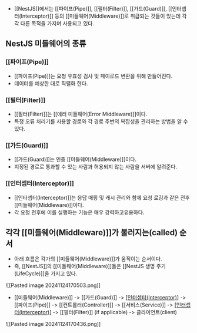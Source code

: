 - [[NestJS]]에서는 [[파이프(Pipe)]], [[필터(Filter)]], [[가드(Guard)]], [[인터셉터(Interceptor)]] 등의 [[미들웨어(Middleware)]]로 취급되는 것들이 있는데 각각 다른 목적을 가지며 사용되고 있다.

## NestJS 미들웨어의 종류
### [[파이프(Pipe)]]

- [[파이프(Pipe)]]는 요청 유효성 검사 및 페이로드 변환을 위해 만들어진다.
- 데이터를 예상한 대로 직렬화 한다.
### [[필터(Filter)]]

- [[필터(Filter)]]는 [[에러 미들웨어(Error Middleware)]]이다.
- 특정 오류 처리기를 사용할 경로와 각 경로 주변의 복잡성을 관리하는 방법을 알 수 있다.
### [[가드(Guard)]]

- [[가드(Guard)]]는 인증 [[미들웨어(Middleware)]]이다.
- 지정된 경로로 통과할 수 있는 사람과 허용되지 않는 사람을 서버에 알려준다.
### [[인터셉터(Interceptor)]]

- [[인터셉터(Interceptor)]]는 응답 매핑 및 캐시 관리와 함께 요청 로깅과 같은 전후 [[미들웨어(Middleware)]]이다.
- 각 요청 전후에 이를 실행하는 기능은 매우 강력하고유용하다.



## 각각 [[미들웨어(Middleware)]]가 불러지는(called) 순서

- 아래 흐름은 각가의 [[미들웨어(Middleware)]]가 움직이는 순서이다.
- 즉, [[NestJS]]의 [[미들웨어(Middleware)]]들은 [[NestJS 생명 주기(LifeCycle)]]을 가지고 있다.

![[Pasted image 20241124170503.png]]

- [[미들웨어(Middleware)]] -> [[가드(Guard)]] -> [[인터셉터(Interceptor)]](before) -> [[파이프(Pipe)]] -> [[컨트롤러(Controller)]] -> [[서비스(Service)]] -> [[인터셉터(Interceptor)]](after) -> [[필터(Filter)]] (if applicable) -> 클라이언트(client)

![[Pasted image 20241124170436.png]]